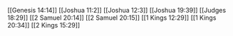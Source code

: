 [[Genesis 14:14]]
[[Joshua 11:2]]
[[Joshua 12:3]]
[[Joshua 19:39]]
[[Judges 18:29]]
[[2 Samuel 20:14]]
[[2 Samuel 20:15]]
[[1 Kings 12:29]]
[[1 Kings 20:34]]
[[2 Kings 15:29]]
